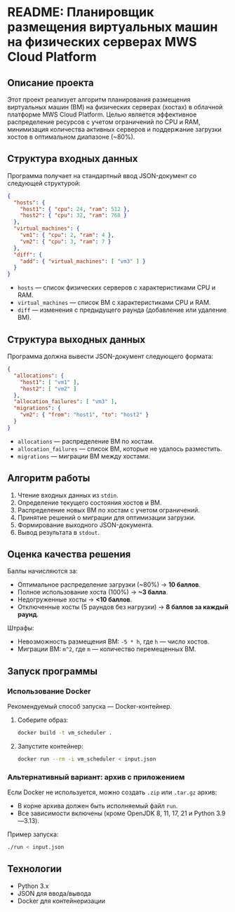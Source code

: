 # README: Планировщик размещения виртуальных машин на физических серверах MWS Cloud Platform

## Описание проекта
Этот проект реализует алгоритм планирования размещения виртуальных машин (ВМ) на физических серверах (хостах) в облачной платформе MWS Cloud Platform. Целью является эффективное распределение ресурсов с учетом ограничений по CPU и RAM, минимизация количества активных серверов и поддержание загрузки хостов в оптимальном диапазоне (~80%).

## Структура входных данных
Программа получает на стандартный ввод JSON-документ со следующей структурой:

```json
{
  "hosts": {
    "host1": { "cpu": 24, "ram": 512 },
    "host2": { "cpu": 32, "ram": 768 }
  },
  "virtual_machines": {
    "vm1": { "cpu": 2, "ram": 4 },
    "vm2": { "cpu": 3, "ram": 7 }
  },
  "diff": {
    "add": { "virtual_machines": [ "vm3" ] }
  }
}
```

- `hosts` — список физических серверов с характеристиками CPU и RAM.
- `virtual_machines` — список ВМ с характеристиками CPU и RAM.
- `diff` — изменения с предыдущего раунда (добавление или удаление ВМ).

## Структура выходных данных
Программа должна вывести JSON-документ следующего формата:

```json
{
  "allocations": {
    "host1": [ "vm1" ],
    "host2": [ "vm2" ]
  },
  "allocation_failures": [ "vm3" ],
  "migrations": {
    "vm2": { "from": "host1", "to": "host2" }
  }
}
```

- `allocations` — распределение ВМ по хостам.
- `allocation_failures` — список ВМ, которые не удалось разместить.
- `migrations` — миграции ВМ между хостами.

## Алгоритм работы
1. Чтение входных данных из `stdin`.
2. Определение текущего состояния хостов и ВМ.
3. Распределение новых ВМ по хостам с учетом ограничений.
4. Принятие решений о миграции для оптимизации загрузки.
5. Формирование выходного JSON-документа.
6. Вывод результата в `stdout`.

## Оценка качества решения
Баллы начисляются за:
- Оптимальное распределение загрузки (~80%) → **10 баллов**.
- Полное использование хоста (100%) → **~3 балла**.
- Недогруженные хосты → **<10 баллов**.
- Отключенные хосты (5 раундов без нагрузки) → **8 баллов за каждый раунд**.

Штрафы:
- Невозможность размещения ВМ: `-5 * h`, где `h` — число хостов.
- Миграции ВМ: `m^2`, где `m` — количество перемещенных ВМ.

## Запуск программы
### Использование Docker
Рекомендуемый способ запуска — Docker-контейнер.
1. Соберите образ:
   ```bash
   docker build -t vm_scheduler .
   ```
2. Запустите контейнер:
   ```bash
   docker run --rm -i vm_scheduler < input.json
   ```

### Альтернативный вариант: архив с приложением
Если Docker не используется, можно создать `.zip` или `.tar.gz` архив:
- В корне архива должен быть исполняемый файл `run`.
- Все зависимости включены (кроме OpenJDK 8, 11, 17, 21 и Python 3.9—3.13).

Пример запуска:
```bash
./run < input.json
```

## Технологии
- Python 3.x
- JSON для ввода/вывода
- Docker для контейнеризации
